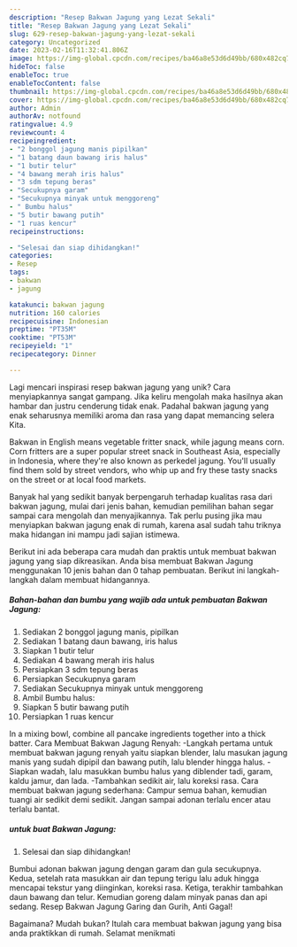 ```yaml
---
description: "Resep Bakwan Jagung yang Lezat Sekali"
title: "Resep Bakwan Jagung yang Lezat Sekali"
slug: 629-resep-bakwan-jagung-yang-lezat-sekali
category: Uncategorized
date: 2023-02-16T11:32:41.806Z
image: https://img-global.cpcdn.com/recipes/ba46a8e53d6d49bb/680x482cq70/bakwan-jagung-foto-resep-utama.jpg
hideToc: false
enableToc: true
enableTocContent: false
thumbnail: https://img-global.cpcdn.com/recipes/ba46a8e53d6d49bb/680x482cq70/bakwan-jagung-foto-resep-utama.jpg
cover: https://img-global.cpcdn.com/recipes/ba46a8e53d6d49bb/680x482cq70/bakwan-jagung-foto-resep-utama.jpg
author: Admin
authorAv: notfound
ratingvalue: 4.9
reviewcount: 4
recipeingredient:
- "2 bonggol jagung manis pipilkan"
- "1 batang daun bawang iris halus"
- "1 butir telur"
- "4 bawang merah iris halus"
- "3 sdm tepung beras"
- "Secukupnya garam"
- "Secukupnya minyak untuk menggoreng"
- " Bumbu halus"
- "5 butir bawang putih"
- "1 ruas kencur"
recipeinstructions:

- "Selesai dan siap dihidangkan!"
categories:
- Resep
tags:
- bakwan
- jagung

katakunci: bakwan jagung 
nutrition: 160 calories
recipecuisine: Indonesian
preptime: "PT35M"
cooktime: "PT53M"
recipeyield: "1"
recipecategory: Dinner

---
```





Lagi mencari inspirasi resep bakwan jagung yang unik? Cara menyiapkannya sangat gampang. Jika keliru mengolah maka hasilnya akan hambar dan justru cenderung tidak enak. Padahal bakwan jagung yang enak seharusnya memiliki aroma dan rasa yang dapat memancing selera Kita.





Bakwan in English means vegetable fritter snack, while jagung means corn. Corn fritters are a super popular street snack in Southeast Asia, especially in Indonesia, where they&#39;re also known as perkedel jagung. You&#39;ll usually find them sold by street vendors, who whip up and fry these tasty snacks on the street or at local food markets.

Banyak hal yang sedikit banyak berpengaruh terhadap kualitas rasa dari bakwan jagung, mulai dari jenis bahan, kemudian pemilihan bahan segar sampai cara mengolah dan menyajikannya. Tak perlu pusing jika mau menyiapkan bakwan jagung enak di rumah, karena asal sudah tahu triknya maka hidangan ini mampu jadi sajian istimewa.






Berikut ini ada beberapa cara mudah dan praktis untuk membuat bakwan jagung yang siap dikreasikan. Anda bisa membuat Bakwan Jagung menggunakan 10 jenis bahan dan 0 tahap pembuatan. Berikut ini langkah-langkah dalam membuat hidangannya.

<!--inarticleads1-->

##### Bahan-bahan dan bumbu yang wajib ada untuk pembuatan Bakwan Jagung:

1. Sediakan 2 bonggol jagung manis, pipilkan
1. Sediakan 1 batang daun bawang, iris halus
1. Siapkan 1 butir telur
1. Sediakan 4 bawang merah iris halus
1. Persiapkan 3 sdm tepung beras
1. Persiapkan Secukupnya garam
1. Sediakan Secukupnya minyak untuk menggoreng
1. Ambil  Bumbu halus:
1. Siapkan 5 butir bawang putih
1. Persiapkan 1 ruas kencur


In a mixing bowl, combine all pancake ingredients together into a thick batter. Cara Membuat Bakwan Jagung Renyah: -Langkah pertama untuk membuat bakwan jagung renyah yaitu siapkan blender, lalu masukan jagung manis yang sudah dipipil dan bawang putih, lalu blender hingga halus. -Siapkan wadah, lalu masukkan bumbu halus yang diblender tadi, garam, kaldu jamur, dan lada. -Tambahkan sedikit air, lalu koreksi rasa. Cara membuat bakwan jagung sederhana: Campur semua bahan, kemudian tuangi air sedikit demi sedikit. Jangan sampai adonan terlalu encer atau terlalu bantat. 

<!--inarticleads2-->

#####  untuk buat Bakwan Jagung:


1. Selesai dan siap dihidangkan!

Bumbui adonan bakwan jagung dengan garam dan gula secukupnya. Kedua, setelah rata masukkan air dan tepung terigu lalu aduk hingga mencapai tekstur yang diinginkan, koreksi rasa. Ketiga, terakhir tambahkan daun bawang dan telur. Kemudian goreng dalam minyak panas dan api sedang. Resep Bakwan Jagung Garing dan Gurih, Anti Gagal! 

Bagaimana? Mudah bukan? Itulah cara membuat bakwan jagung yang bisa anda praktikkan di rumah. Selamat menikmati
